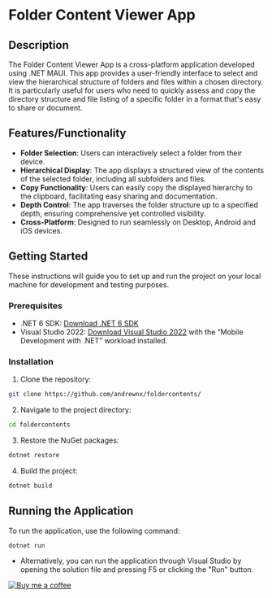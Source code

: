 # Folder Content Viewer App

## Description

The Folder Content Viewer App is a cross-platform application developed using .NET MAUI. This app provides a user-friendly interface to select and view the hierarchical structure of folders and files within a chosen directory. It is particularly useful for users who need to quickly assess and copy the directory structure and file listing of a specific folder in a format that's easy to share or document.

## Features/Functionality

- **Folder Selection**: Users can interactively select a folder from their device.
- **Hierarchical Display**: The app displays a structured view of the contents of the selected folder, including all subfolders and files.
- **Copy Functionality**: Users can easily copy the displayed hierarchy to the clipboard, facilitating easy sharing and documentation.
- **Depth Control**: The app traverses the folder structure up to a specified depth, ensuring comprehensive yet controlled visibility.
- **Cross-Platform**: Designed to run seamlessly on Desktop, Android and iOS devices.

## Getting Started

These instructions will guide you to set up and run the project on your local machine for development and testing purposes.

### Prerequisites

- .NET 6 SDK: [Download .NET 6 SDK](https://dotnet.microsoft.com/download/dotnet/6.0)
- Visual Studio 2022: [Download Visual Studio 2022](https://visualstudio.microsoft.com/vs/) with the “Mobile Development with .NET” workload installed.

### Installation

1. Clone the repository:

```bash
git clone https://github.com/andrewnx/foldercontents/
```

2. Navigate to the project directory:

```bash
cd foldercontents
```

3. Restore the NuGet packages:

```bash
dotnet restore
```

4. Build the project:

```bash
dotnet build
```

## Running the Application

To run the application, use the following command:

```bash
dotnet run
```

- Alternatively, you can run the application through Visual Studio by opening the solution file and pressing F5 or clicking the "Run" button.

[![Buy me a coffee](https://www.buymeacoffee.com/andrewnx)](https://media2.giphy.com/media/o7RZbs4KAA6tvM4H6j/giphy.gif)
